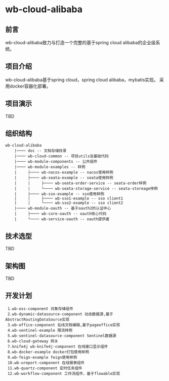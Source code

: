 # wb-cloud-alibaba
## 前言
wb-cloud-alibaba致力与打造一个完整的基于spring cloud alibaba的企业级系统。

## 项目介绍
wb-cloud-alibaba基于spring cloud，spring cloud alibaba，mybatis实现。
采用docker容器化部署。

## 项目演示
TBD 

## 组织结构
~~~
wb-cloud-alibaba
    |──── doc -- 文档存储目录
    |──── wb-cloud-common -- 项目utils及基础代码
    |──── wb-module-components -- 公共组件
    |──── wb-module-examples -- 样例
    |     ├──── wb-nacos-example -- nacos使用样例
    |     ├──── wb-seata-example -- seata使用样例
    |     |     ├──── wb-seata-order-service -- seata-order样例
    |     |     └──── wb-seata-storage-service -- seata-storeage样例
    |     ├──── wb-sso-example -- sso使用样例
    |     |     ├──── wb-sso1-example -- sso client1
    |     |     └──── wb-sso2-example -- sso client2
    |──── wb-module-oauth -- 基于oauth2的认证中心
    |     ├──── wb-core-oauth -- oauth核心代码
    |     └──── wb-service-oauth -- oauth提供者
~~~

## 技术选型
TBD

## 架构图
TBD

## 开发计划
~~~
 1.wb-oss-component 对象存储组件
 2.wb-dynamic-datasource-component 动态数据源,基于AbstractRoutingDataSource实现
 3.wb-office-component 在线文档编辑,基于pageoffice实现
 4.wb-sentinel-example 限流样例
 5.wb-sentinel-datasource-component Sentinel数据源
 6.wb-cloud-gateway 网关
 7.knife4j wb-knife4j-component 在线接口显示组件
 8.wb-docker-example docker打包使用样例
 9.wb-feign-example feign使用样例
 10.wb-ureport-component 在线报表组件
 11.wb-quartz-component 定时任务组件
 12.wb-workflow-component 工作流组件，基于flowable实现
~~~




